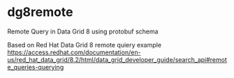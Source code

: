 # dg8remote
Remote Query in Data Grid 8 using protobuf schema

Based on Red Hat Data Grid 8 remote quiery example https://access.redhat.com/documentation/en-us/red_hat_data_grid/8.2/html/data_grid_developer_guide/search_api#remote_queries-querying

